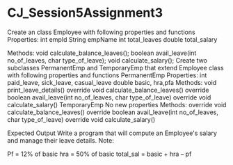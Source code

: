 # CJ_Session5Assignment3

Create an class Employee with following properties and functions
Properties:
int empId
String empName int total_leaves double total_salary

Methods:
void calculate_balance_leaves(); boolean
avail_leave(int no_of_leaves, char type_of_leave); void calculate_salary();
Create two subclasses PermanentEmp and TemporaryEmp that extend Employee class with following properties and functions
PermanentEmp
Properties:
int paid_leave, sick_leave, casual_leave
double basic, hra,pfa
Methods: void print_leave_details() override void calculate_balance_leaves() override boolean avail_leave(int no_of_leaves, char type_of_leave) override void calculate_salary()
TemporaryEmp
No new properties
Methods: override void calculate_balance_leaves() override boolean avail_leave(int no_of_leaves, char type_of_leave) override void calculate_salary()

Expected Output
Write a program that will compute an Employee's salary and manage their leave details.
Note:
 
Pf = 12% of basic hra
= 50% of basic
total_sal = basic + hra – pf
